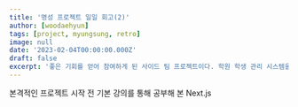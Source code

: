 ```yaml
---
title: '명성 프로젝트 일일 회고(2)'
author: [woodaehyun]
tags: [project, myungsung, retro]
image: null
date: '2023-02-04T00:00:00.000Z'
draft: false
excerpt: '좋은 기회를 얻어 참여하게 된 사이드 팀 프로젝트이다. 학원 학생 관리 시스템을 만들고 있으며 그 과정을 하루 하루 기록해 보기 위해 짧은 회고와 느낀 점들을 작성해 보려 한다.🌟'
---
```


본격적인 프로젝트 시작 전 기본 강의를 통해 공부해 본 Next.js
